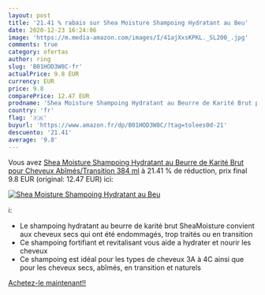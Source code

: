 ```yaml
---
layout: post
title: '21.41 % rabais sur Shea Moisture Shampoing Hydratant au Beu'
date: 2020-12-23 16:24:06
image: 'https://m.media-amazon.com/images/I/41ajXxsKPKL._SL200_.jpg'
comments: true
category: ofertas
author: ring
slug: 'B01HOD3W8C-fr'
actualPrice: 9.8 EUR
currency: EUR
price: 9.8
comparePrice: 12.47 EUR
prodname: 'Shea Moisture Shampoing Hydratant au Beurre de Karité Brut pour Cheveux Abîmés/Transition 384 ml'
country: 'fr'
flag: '🇫🇷'
buyurl: 'https://www.amazon.fr/dp/B01HOD3W8C/?tag=tolees0d-21'
descuento: '21.41'
average: '9.8'
---
```


Vous avez [Shea Moisture Shampoing Hydratant au Beurre de Karité Brut pour Cheveux Abîmés/Transition 384 ml](https://www.amazon.fr/dp/B01HOD3W8C/?tag=tolees0d-21)  à  21.41 % de réduction, prix final  9.8 EUR (original: 12.47 EUR) ici:

[![Shea Moisture Shampoing Hydratant au Beu](https://m.media-amazon.com/images/I/41ajXxsKPKL._SL200_.jpg)](https://www.amazon.fr/dp/B01HOD3W8C/?tag=tolees0d-21)

ℹ️:

- Le shampoing hydratant au beurre de karité brut SheaMoisture convient aux cheveux secs qui ont été endommagés, trop traités ou en transition
- Ce shampoing fortifiant et revitalisant vous aide a hydrater et nourir les cheveux
- Ce shampoing est idéal pour les types de cheveux 3A à 4C ainsi que pour les cheveux secs, abîmés, en transition et naturels

[Achetez-le maintenant!!](https://www.amazon.fr/dp/B01HOD3W8C/?tag=tolees0d-21)
